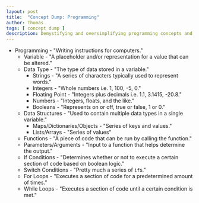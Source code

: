 ```yaml
---
layout: post
title:  "Concept Dump: Programming"
author: Thomas
tags: [ concept dump ]
description: Demystifying and oversimplifying programming concepts and terms
---
```


- Programming - "Writing instructions for computers."
  - Variable - "A placeholder and/or representation for a value that can be altered."
  - Data Type - "The type of data stored in a variable."
    - Strings - "A series of characters typically used to represent words."
    - Integers - "Whole numbers i.e. 1, 100, -5, 0."
    - Floating Point - "Integers plus decimals i.e. 1.1, 3.1415, -20.8."
    - Numbers - "Integers, floats, and the like."
    - Booleans - "Represents on or off, true or false, 1 or 0."
  - Data Structures - "Used to contain multiple data types in a single variable."
    - Maps/Dictionaries/Objects - "Series of keys and values."
    - Lists/Arrays - "Series of values"
  - Functions - "A piece of code that can be run by calling the function."
  - Parameters/Arguments - "Input to a function that helps determine the output."
  - If Conditions - "Determines whether or not to execute a certain section of code based on boolean logic."
  - Switch Conditions - "Pretty much a series of `if`s."
  - For Loops - "Executes a section of code for a predetermined amount of times."
  - While Loops - "Executes a section of code until a certain condition is met."